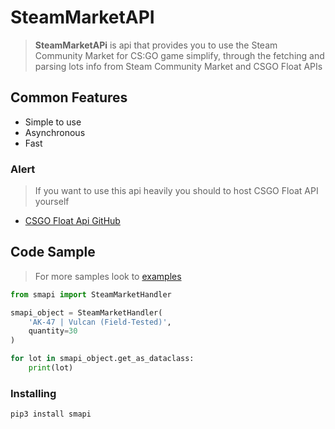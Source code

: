 # SteamMarketAPI

> **SteamMarketAPi** is api that provides you to use the Steam Community Market for CS:GO game simplify, through the
> fetching and parsing lots info from Steam Community Market and CSGO Float APIs

## Common Features

- Simple to use
- Asynchronous
- Fast

### Alert

> If you want to use this api heavily you should to host CSGO Float API yourself

- [CSGO Float Api GitHub](https://github.com/csgofloat/inspect)

## Code Sample

> For more samples look to [examples](https://github.com/Mefgner/SteamMarketAPI/blob/main/example.py)

``` python
from smapi import SteamMarketHandler

smapi_object = SteamMarketHandler(
    'AK-47 | Vulcan (Field-Tested)',
    quantity=30
)

for lot in smapi_object.get_as_dataclass:
    print(lot)
```

### Installing

``` bash
pip3 install smapi
```
